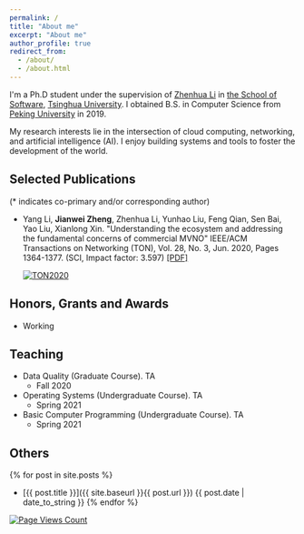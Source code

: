 ```yaml
---
permalink: /
title: "About me"
excerpt: "About me"
author_profile: true
redirect_from: 
  - /about/
  - /about.html
---
```


I'm a Ph.D student under the supervision of [Zhenhua Li](http://www.greenorbs.org/people/lzh/) in [the School of Software](https://www.thss.tsinghua.edu.cn/), [Tsinghua University](http://info.tsinghua.edu.cn/index.jsp). I obtained B.S. in Computer Science from [Peking University](https://www.pku.edu.cn/) in 2019.

My research interests lie in the intersection of cloud computing, networking, and artificial intelligence (AI). I enjoy building systems and tools to foster the development of the world.

    
## Selected Publications

(* indicates co-primary and/or corresponding author)

- Yang Li, **Jianwei Zheng**, Zhenhua Li, Yunhao Liu, Feng Qian, Sen Bai, Yao Liu, Xianlong Xin. "Understanding the ecosystem and addressing the fundamental concerns of commercial MVNO" IEEE/ACM Transactions on Networking (TON), Vol. 28, No. 3, Jun. 2020, Pages 1364-1377. (SCI, Impact factor: 3.597) [[PDF]]({{site.baseurl}}/static/files/TON20_Xiaomi_MVNO.pdf)

    [![TON2020](https://img.shields.io/badge/TON-2020-brightgreen.svg)](https://dl.acm.org/journal/ton)

## Honors, Grants and Awards

+ Working

## Teaching

* Data Quality (Graduate Course). TA
    * Fall 2020
* Operating Systems (Undergraduate Course). TA
    * Spring 2021
* Basic Computer Programming (Undergraduate Course). TA
    * Spring 2021

## Others

{% for post in site.posts %}
+ [{{ post.title }}]({{ site.baseurl }}{{ post.url }}) {{ post.date | date_to_string }}
{% endfor %}

<script async defer src="https://buttons.github.io/buttons.js"></script>

[![Page Views Count](https://badges.toozhao.com/badges/01F30E9P572HTSKH6CC7PA90YG/green.svg)](https://badges.toozhao.com/stats/01F30E9P572HTSKH6CC7PA90YG "Get your own page views count badge on badges.toozhao.com")
